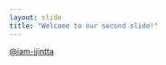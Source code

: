 ```yaml
---
layout: slide
title: "Welcome to our second slide!"
---
```

[@iam-jjintta](https://github.com/iam-jjintta)
